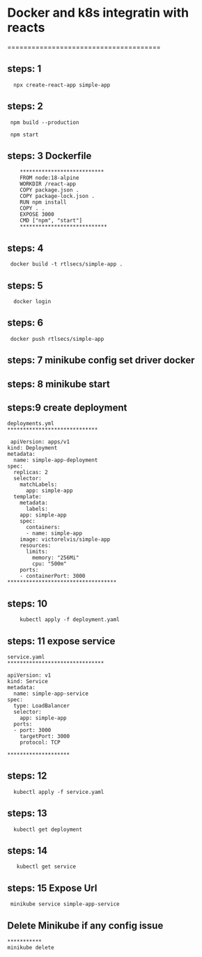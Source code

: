 # Docker and k8s integratin with reacts
 ======================================
## steps: 1 

      npx create-react-app simple-app

## steps: 2

     npm build --production

     npm start

## steps: 3 Dockerfile

		***************************
		FROM node:18-alpine
		WORKDIR /react-app
		COPY package.json .
		COPY package-lock.json .
		RUN npm install
		COPY . .
		EXPOSE 3000
		CMD ["npm", "start"]
		****************************



## steps: 4 

     docker build -t rtlsecs/simple-app .

##  steps: 5 
   
      docker login

## steps: 6 

     docker push rtlsecs/simple-app

## steps: 7 minikube config set driver docker

## steps: 8 minikube start

## steps:9 create deployment

	deployments.yml
	*****************************
	 
	 apiVersion: apps/v1
	kind: Deployment
	metadata:
	  name: simple-app-deployment
	spec:
	  replicas: 2
	  selector:
	    matchLabels:
	      app: simple-app
	  template:
	    metadata:
	      labels:
		app: simple-app
	    spec:
	      containers:
	      - name: simple-app
		image: victorelvis/simple-app
		resources:
		  limits:
		    memory: "256Mi"
		    cpu: "500m"
		ports:
		- containerPort: 3000
	***********************************

## steps: 10 

        kubectl apply -f deployment.yaml

## steps: 11 expose service 

	service.yaml
	*******************************

	apiVersion: v1
	kind: Service
	metadata:
	  name: simple-app-service
	spec:
	  type: LoadBalancer
	  selector:
	    app: simple-app
	  ports:
	  - port: 3000
	    targetPort: 3000
	    protocol: TCP

	********************	

## steps: 12

      kubectl apply -f service.yaml

## steps: 13 

      kubectl get deployment
	
## steps: 14 
       
       kubectl get service
	
## steps: 15 	Expose Url

     minikube service simple-app-service





## Delete Minikube if any config issue

	***********
	minikube delete
	
	